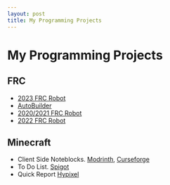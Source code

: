 ```yaml
---
layout: post
title: My Programming Projects
---
```

# My Programming Projects
## FRC
- [2023 FRC Robot](https://github.com/FRC3476/FRC-2023)
- [AutoBuilder](https://github.com/varun7654/AutoBuilder)
- [2020/2021 FRC Robot](https://github.com/FRC3476/FRC-2020)
- [2022 FRC Robot](https://github.com/FRC3476/FRC-2022)

## Minecraft
- Client Side Noteblocks. [Modrinth](https://modrinth.com/mod/clientsidenoteblocks), [Curseforge](https://www.curseforge.com/minecraft/mc-mods/client-side-noteblocks)
- To Do List. [Spigot](https://www.spigotmc.org/resources/to-do-list.94596/)
- Quick Report [Hypixel](https://hypixel.net/threads/forge-1-8-9-quickreport-a-mod-for-quickly-reporting-cheaters-on-hypixel.3428305/)
